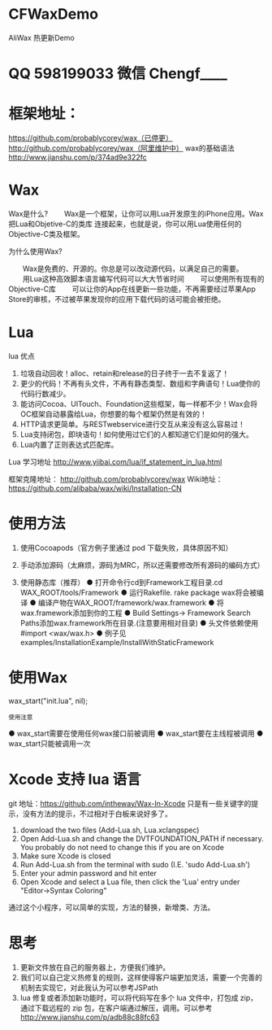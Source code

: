 # CFWaxDemo
AliWax 热更新Demo

# QQ 598199033 微信 Chengf____

# 框架地址：
https://github.com/probablycorey/wax（已停更）
http://github.com/probablycorey/wax（阿里维护中）
wax的基础语法 http://www.jianshu.com/p/374ad9e322fc

# Wax
Wax是什么?
　　Wax是一个框架，让你可以用Lua开发原生的iPhone应用。Wax把Lua和Objetive-C的类库 连接起来，也就是说，你可以用Lua使用任何的Objective-C类及框架。
 
为什么使用Wax?
 
　　Wax是免费的、开源的。你总是可以改动源代码，以满足自己的需要。
　　用Lua这种高效脚本语言编写代码可以大大节省时间
　　可以使用所有现有的Objective-C库
　　可以让你的App在线更新一些功能，不再需要经过苹果App Store的审核，不过被苹果发现你的应用下载代码的话可能会被拒绝。

# Lua 
lua 优点
1. 垃圾自动回收！alloc、retain和release的日子终于一去不复返了！
2. 更少的代码！不再有头文件，不再有静态类型、数组和字典语句！Lua使你的代码行数减少。
3. 能访问Cocoa、UITouch、Foundation这些框架，每一样都不少！Wax会将OC框架自动暴露给Lua，你想要的每个框架仍然是有效的！
4. HTTP请求更简单。与RESTwebservice进行交互从来没有这么容易过！
5. Lua支持闭包，即块语句！如何使用过它们的人都知道它们是如何的强大。
6. Lua内置了正则表达式匹配库。

Lua 学习地址
http://www.yiibai.com/lua/if_statement_in_lua.html

框架克隆地址：
http://github.com/probablycorey/wax
Wiki地址：
https://github.com/alibaba/wax/wiki/Installation-CN

# 使用方法
1. 使用Cocoapods（官方例子里通过 pod 下载失败，具体原因不知）
2. 手动添加源码（太麻烦，源码为MRC，所以还需要修改所有源码的编码方式）

3. 使用静态库（推荐）
  ● 打开命令行cd到Framework工程目录.cd WAX_ROOT/tools/Framework
  ● 运行Rakefile. rake package wax将会被编译
  ● 编译产物在WAX_ROOT/framework/wax.framework
  ● 将wax.framework添加到你的工程
  ● Build Settings-> Framework Search Paths添加wax.framework所在目录.(注意要用相对目录)
  ● 头文件依赖使用#import <wax/wax.h>
  ● 例子见examples/InstallationExample/InstallWithStaticFramework

# 使用Wax
   wax_start("init.lua", nil);

    使用注意
  ● wax_start需要在使用任何wax接口前被调用
  ● wax_start要在主线程被调用
  ● wax_start只能被调用一次


# Xcode 支持 lua 语言
git 地址：https://github.com/intheway/Wax-In-Xcode
只是有一些关键字的提示，没有方法的提示，不过相对于白板来说好多了。

  1. download the two files (Add-Lua.sh, Lua.xclangspec)
  2. Open Add-Lua.sh and change the DVTFOUNDATION_PATH if necessary. You probably do not need to change this if you are on Xcode
  3. Make sure Xcode is closed
  4. Run Add-Lua.sh from the terminal with sudo (I.E. 'sudo Add-Lua.sh')
  5. Enter your admin password and hit enter
  6. Open Xcode and select a Lua file, then click the 'Lua' entry under "Editor->Syntax Coloring"

通过这个小程序，可以简单的实现，方法的替换，新增类、方法。

# 思考
1. 更新文件放在自己的服务器上，方便我们维护。
2. 我们可以自己定义热修复的规则，这样使得客户端更加灵活，需要一个完善的机制去实现它，对此我认为可以参考JSPath
3. lua 修复或者添加新功能时，可以将代码写在多个 lua 文件中，打包成 zip，通过下载远程的 zip 包，在客户端通过解压，调用。可以参考 http://www.jianshu.com/p/adb88c88fc63



